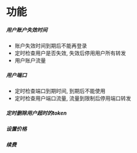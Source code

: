 # 功能

##### 用户账户失效时间
- 账户失效时间到期后不能再登录
- 定时检查用户是否失效, 失效后停用用户所有转发
- 用户账户流量

##### 用户端口
- 定时检查端口到期时间, 到期后不能使用
- 定时检查用户端口流量, 流量到限制后停用端口转发

##### 定时删除用户超时的token

##### 设置价格

##### 续费
